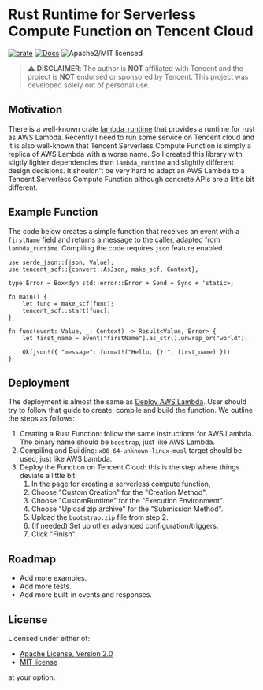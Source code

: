# Rust Runtime for Serverless Compute Function on Tencent Cloud
[![crate][crate-image]][crate-link]
[![Docs][docs-image]][docs-link]
![Apache2/MIT licensed][license-image]

> :warning: **DISCLAIMER**: The author is **NOT** affiliated with Tencent and the project is **NOT** endorsed or sponsored by Tencent. This project was developed solely out of personal use.

## Motivation
There is a well-known crate [lambda_runtime] that provides a runtime for rust as AWS Lambda. Recently I need to run some service on Tencent cloud and it is also well-known that Tencent Serverless Compute Function is simply a replica of AWS Lambda with a worse name. So I created this library with sligtly lighter dependencies than `lambda_runtime` and slightly different design decisions. It shouldn't be very hard to adapt an AWS Lambda to a Tencent Serverless Compute Function although concrete APIs are a little bit different.

## Example Function
The code below creates a simple function that receives an event with a `firstName` field and returns a message to the caller, adapted from `lambda_runtime`. Compiling the code requires `json` feature enabled.
```rust,no_run
use serde_json::{json, Value};
use tencent_scf::{convert::AsJson, make_scf, Context};

type Error = Box<dyn std::error::Error + Send + Sync + 'static>;

fn main() {
    let func = make_scf(func);
    tencent_scf::start(func);
}

fn func(event: Value, _: Context) -> Result<Value, Error> {
    let first_name = event["firstName"].as_str().unwrap_or("world");

    Ok(json!({ "message": format!("Hello, {}!", first_name) }))
}
```

## Deployment
The deployment is almost the same as [Deploy AWS Lambda]. User should try to follow that guide to create, compile and build the function. We outline the steps as follows:
1. Creating a Rust Function: follow the same instructions for AWS Lambda. The binary name should be `boostrap`, just like AWS Lambda.
2. Compiling and Building: `x86_64-unknown-linux-musl` target should be used, just like AWS Lambda.
3. Deploy the Function on Tencent Cloud: this is the step where things deviate a little bit:
    1. In the page for creating a serverless compute function,
    2. Choose "Custom Creation" for the "Creation Method".
    3. Choose "CustomRuntime" for the "Execution Environment".
    4. Choose "Upload zip archive" for the "Submission Method".
    5. Upload the `bootstrap.zip` file from step 2.
    6. (If needed) Set up other advanced configuration/triggers.
    7. Click "Finish".

## Roadmap
- Add more examples.
- Add more tests.
- Add more built-in events and responses.

## License

Licensed under either of:

 * [Apache License, Version 2.0](http://www.apache.org/licenses/LICENSE-2.0)
 * [MIT license](http://opensource.org/licenses/MIT)

at your option.


[//]: # (badges and links)

[crate-image]: https://img.shields.io/crates/v/tencent_scf.svg
[crate-link]: https://crates.io/crates/tencent_scf
[docs-image]: https://docs.rs/tencent_scf/badge.svg
[docs-link]: https://docs.rs/tencent_scf/
[license-image]: https://img.shields.io/badge/license-Apache2.0/MIT-blue.svg

[lambda_runtime]: https://crates.io/crates/lambda_runtime
[Deploy AWS Lambda]: https://aws.amazon.com/blogs/opensource/rust-runtime-for-aws-lambda/
